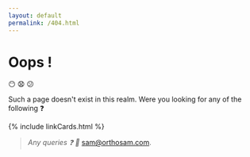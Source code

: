 ```yaml
---
layout: default
permalink: /404.html
---
```

<script>
 var requested= window.location.pathname.slice(1);
if(isNaN(requested))
{
console.log(requested);
} else {

var url = "https://script.google.com/macros/s/AKfycbwQt4QiNTg8RjaAVd4KHZ_yClTbzgrvF34FZIIgEmIb8yGSHn8/exec?callback=loadData&id=1ZrGx_JUs8avZ3yT5nRf1eDI7pUl1PiP2Xrrlc0IGyuw&sheet=Sheet1&num="+ requested;
// Make an AJAX call to Google Script
var request = jQuery.ajax({
      crossDomain: true,
      url: url,
      method: "GET",
      dataType: "jsonp"
    });
 }
 // print the returned data from jsonp
  function loadData(e) {
  //console.log(e);
  try {
         for (var i = 1; i < e.length; i++) {
	   $("#main_content").html("<p> Redirecting to .."+ e[i]+"</p><br><br>");
	window.location.assign(e[2]);
	 }
	}catch(err) {
        //$("#main_content").html("No such redirect present");
	}
}
function otherSignedInStuff(googleUser){ }
  </script>

# Oops !
:no_mouth: :anguished: :confused:

Such a page doesn't exist in this realm. Were you looking for any of the following :question:	

{% include linkCards.html %}

>_Any queries :question:	 :e-mail:_ [sam@orthosam.com](mailto:sam@orthosam.com).
